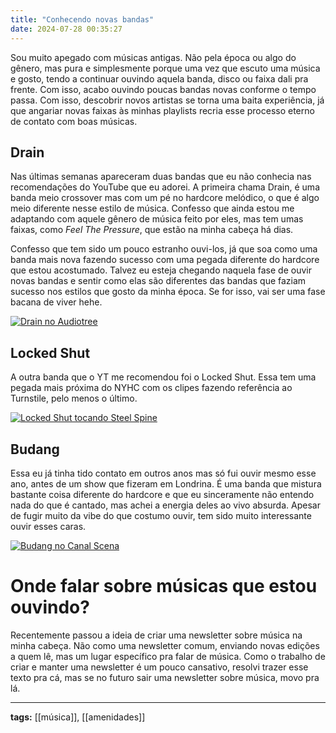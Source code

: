 ```yaml
---
title: "Conhecendo novas bandas"
date: 2024-07-28 00:35:27
---
```


Sou muito apegado com músicas antigas. Não pela época ou algo do gênero, mas pura e simplesmente porque uma vez que escuto uma música e gosto, tendo a continuar ouvindo aquela banda, disco ou faixa dali pra frente. Com isso, acabo ouvindo poucas bandas novas conforme o tempo passa. Com isso, descobrir novos artistas se torna uma baita experiência, já que angariar novas faixas às minhas playlists recria esse processo eterno de contato com boas músicas.

## Drain 
Nas últimas semanas apareceram duas bandas que eu não conhecia nas recomendações do YouTube que eu adorei. A primeira chama Drain, é uma banda meio crossover mas com um pé no hardcore melódico, o que é algo meio diferente nesse estilo de música. Confesso que ainda estou me adaptando com aquele gênero de música feito por eles, mas tem umas faixas, como *Feel The Pressure*, que estão na minha cabeça há dias.

Confesso que tem sido um pouco estranho ouvi-los, já que soa como uma banda mais nova fazendo sucesso com uma pegada diferente do hardcore que estou acostumado. Talvez eu esteja chegando naquela fase de ouvir novas bandas e sentir como elas são diferentes das bandas que faziam sucesso nos estilos que gosto da minha época. Se for isso, vai ser uma fase bacana de viver hehe.

[![Drain no Audiotree](https://img.youtube.com/vi/azWFcn6DvRk/0.jpg)](https://www.youtube.com/watch?v=azWFcn6DvRk&ab_channel=Audiotree)

## Locked Shut

A outra banda que o YT me recomendou foi o Locked Shut. Essa tem uma pegada mais próxima do NYHC com os clipes fazendo referência ao Turnstile, pelo menos o último. 

[![Locked Shut tocando Steel Spine](https://img.youtube.com/vi/nr7g5AnSCn8/0.jpg)](https://www.youtube.com/watch?v=nr7g5AnSCn8&ab_channel=LOCKEDSHUT) 

## Budang

Essa eu já tinha tido contato em outros anos mas só fui ouvir mesmo esse ano, antes de um show que fizeram em Londrina. É uma banda que mistura bastante coisa diferente do hardcore e que eu sinceramente não entendo nada do que é cantado, mas achei a energia deles ao vivo absurda. Apesar de fugir muito da vibe do que costumo ouvir, tem sido muito interessante ouvir esses caras.

[![Budang no Canal Scena](https://img.youtube.com/vi/MnkbQJa8iqg/0.jpg)](https://www.youtube.com/watch?v=-umqRR_yhHo&ab_channel=Scena)

# Onde falar sobre músicas que estou ouvindo?

Recentemente passou a ideia de criar uma newsletter sobre música na minha cabeça. Não como uma newsletter comum, enviando novas edições a quem lê, mas um lugar específico pra falar de música. Como o trabalho de criar e manter uma newsletter é um pouco cansativo, resolvi trazer esse texto pra cá, mas se no futuro sair uma newsletter sobre música, movo pra lá. 

---

<b>tags:</b> [[música]], [[amenidades]]